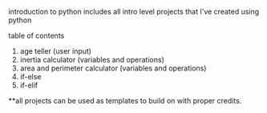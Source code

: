 introduction to python 
includes all intro level projects that I've created using python 

table of contents 
1. age teller (user input)
2. inertia calculator (variables and operations) 
3. area and perimeter calculator (variables and operations) 
4. if-else 
5. if-elif

**all projects can be used as templates to build on with proper credits.
